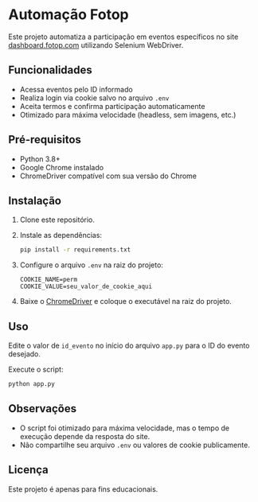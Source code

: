 # Automação Fotop

Este projeto automatiza a participação em eventos específicos no site [dashboard.fotop.com](https://dashboard.fotop.com) utilizando Selenium WebDriver.

## Funcionalidades

- Acessa eventos pelo ID informado
- Realiza login via cookie salvo no arquivo `.env`
- Aceita termos e confirma participação automaticamente
- Otimizado para máxima velocidade (headless, sem imagens, etc.)

## Pré-requisitos

- Python 3.8+
- Google Chrome instalado
- ChromeDriver compatível com sua versão do Chrome

## Instalação

1. Clone este repositório.
2. Instale as dependências:
   ```sh
   pip install -r requirements.txt
   ```
3. Configure o arquivo `.env` na raiz do projeto:
   ```
   COOKIE_NAME=perm
   COOKIE_VALUE=seu_valor_de_cookie_aqui
   ```

4. Baixe o [ChromeDriver](https://chromedriver.chromium.org/downloads) e coloque o executável na raiz do projeto.

## Uso

Edite o valor de `id_evento` no início do arquivo `app.py` para o ID do evento desejado.

Execute o script:

```sh
python app.py
```

## Observações

- O script foi otimizado para máxima velocidade, mas o tempo de execução depende da resposta do site.
- Não compartilhe seu arquivo `.env` ou valores de cookie publicamente.

## Licença

Este projeto é apenas para fins educacionais.